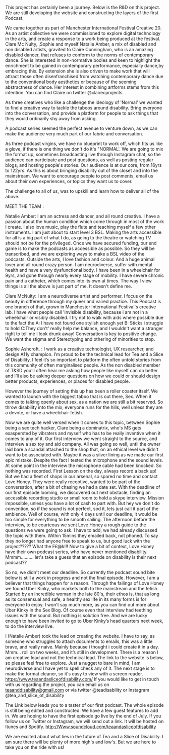


This project has certainly been a journey. Below is the R&D on this project. We are still developing the website and constructing the layers of the first Podcast.

We came together as part of Manchester International Festival Creative 20. As an artist collective we were commissioned to explore digital technology in the arts, and create a response to a work being produced at the festival.
Clare Mc Nulty, ,Sophie and myself Natalie Amber, a mix of disabled and non disabled artists, gravited to Claire Cunningham, who is an amazing disabled dancer, that refuses to conform to the norms of contemporary dance. She is interested in non-normative bodies and keen to highlight the enrichment to be gained in contemporary performance, especially dance,by embracing this. By extension she is also driven to make work that will attract those often disenfranchised from watching contemporary dance due to the conventional body aesthetics or because of the seeming abstractness of dance. Her interest in combining artforms stems from this intention. You can find Claire on twitter @clairecprojects.

As three creatives who like a challenge the ideology of 'Normal' we wanted to find a creative way to tackle the taboos around disability. Bring everyone into the conversation, and provide a platform for people to ask things that they would ordinarily shy away from asking.

A podcast series seemed the perfect avenue to venture down, as we can make the audience very much part of our fabric and conversation.

As three podcast virgins, we have no blueprint to work off, which fits us like a glove, if there is one thing we don't do it's "NORMAL'. We are going to mix the format up, sometimes broadcasting live through Instagram chat, so the audience can participate and post questions, as well as posting regular blogs, and hosting people's stories.
Our audience is at our core, from 16yrs to 122yrs. As this is about bringing disability out of the closet and into the mainstream. We want to encourage people to post comments, email us about their own experiences, or topics they want us to cover.

The challenge to all of us, was to upskill and learn how to deliver all of the above. 









MEET THE TEAM :




Natalie Amber: 
I am an actress and dancer, and all round creative. I have a passion about the human condition which come through in most of the work I create. I also love music, play the flute and teaching myself a few other instruments. I am just about to start level 3 BSL. Making the arts accessible for all  is a big part of what I do, as going to the theatre or watching TV  should not be for the privileged. Once we have secured funding, our end game is to make the podcasts as accessible as possible. So they will be transcribed, and we are exploring ways to make a BSL video of the podcasts.
Outside the arts, I love fashion and colour. And a huge animal lover and all round crazy person. I am neurodiverse, suffer with mental health and have a very dysfunctional body. I have been in a wheelchair for 9yrs, and gone through nearly every stage of mobility. I have severe chronic pain and a catheter, which comes into its own at times. The way I view things is all the above is just part of me. It doesn't define me.

Clare McNulty: 
I am a neurodiverse artist and performer. I focus on the beauty in difference through my queer and vaired practice. This Podcast is one branch of that, grown in Manchester International Festival's creative lab.
I have what people call 'Invisible disability, because i am not in a wheelchair or visibly disabled. I try not to walk with aids where possible due to the fact the A: I have not found one stylish enough yet
B: Sticks i struggle to hold
C:They don't' really help me balance, and I wouldn't want a stranger right to tell me I look drunk away!
Conversation is key to positive change. We want the stigma and Stereotyping and othering of minorities to stop.

Sophie Ashcroft. : 
I work as a creative technologist, UX researcher, and design A11y champion. I’m proud to be the technical lead for Tea and a Slice of Disability, I feel it’s so important to platform the often untold stories from this community of often marginalised people.
As the non disabled member of T&SD you’ll often hear me asking how people like myself can do better and I’ll also be asking deeper questions on how we could or should design better products, experiences, or places for disabled people.



However the journey of setting this up has been a roller coaster itself. We wanted to launch with the biggest taboo that is out there, Sex. When it comes to talking openly about sex, as a nation we are still a bit reserved. So throw disability into the mix, everyone runs for the hills, well unless they are a devote, or have a wheelchair fetish.

Now we are quite well versed when it comes to this topic, between Sophie being a sex tech hacker, Clare being a dominatrix, who's MS gets exaspersted by vibraters and myself who has to be really inventive when it comes to any of it.
Our first interview we went straight to the source, and interview a sex toy and aid company. All was going so well, until the owner laid bare a scandal attached to the shop that, on an ethical level we didn't want to be associated with. Maybe it was a silver lining as we made our first epic mistake. Despite the fact I tested the microphone and the sound levels. At some point in the interview the microphone cable had been knocked. So nothing was recorded. First Lesson on the day, always record a back up!
But we had a fleet of shops in our arsenal, so spared no time and contact Love Honey. They were really receptive, wanted to be part of the conversation, after a bit of chasing we had a date set. With the deadline of our first episode looming, we discovered out next obstacle, finding an accessible recording studio or small room to hold a skype interview. Mission impossible, unless you have a lot of cash to part with. But hey we don't do convention, so if the sound is not perfect, sod it, lets just call it part of the ambience.
Well of course, with only 4 days until our deadline, it would be too simple for everything to be smooth sailing. The afternoon before the interview, to be courteous we sent Love Honey a rough guide to the questions we were going to ask. I have to add, we had already discussed the topic with them. Within 15mins they emailed back, not phoned. To say they no longer had anyone free to speak to us, but good luck with the project????? What the F£@k!!! Now to give a bit of context, Love Honey have their own podcast series, who have never mentioned disability. Mmmm.......... let's take a guess that an episode on disability is their next podcast??

So no, we didn't meet our deadline. So currently the podcast sound bite below is still a work in progress and not the final episode.
However, I am a believer that things happen for a reason. Through the failings of Love Honey we found Uber Kinky, who markets both to the mainstream and the fetish. Started by an incredible woman in the late 80's, their ethos is, that as long as its consensual and safe, a healthy sex life in its many forms is for everyone to enjoy. I won't say much more, as you can find out more about Uber Kinky in the Sex Blog. Of course even that interview had teething issues with the sound. But nothing is solution free. And we are lucky enough to have been invited to go to Uber Kinky’s head quarters next week, to do the interview live. 

I (Natalie Amber) took the lead on creating the website. I have to say, as someone who struggles to attach documents to emails, this was a little brave, and really naive. Mainly because i thought i could create it in a day. Mmm… roll on two weeks, and it’s still in development. There is a reason I am creative lead and not the technical lead. The link to the website is below, so please feel free to explore. Just a nugget to bare in mind, I am neurodiverse and  I have yet to spell check any of it. The next stage is to make the format cleaner, so it's easy to view with a screen reader. 
https://www.teaandasliceofdisability.com/
If you would like to get in touch with us regarding the project, you can email us on teaanddisability@gmail.com  or via twitter @teadisability or Instagram @tea_and_slice_of_disability 


The Link below leads you to a taster of our first podcast. The whole episode is still being edited and constructed. We have a few guest features to add in. We are hoping to have the first episode go live by the end of July. If you follow us on Twitter or Instagram, we will send out a link. It will be hosted on  Itunes and Spotify.   http://Www.soundcloud.com/teaandasliceofdisability 

We are excited about what lies in the future of Tea and a Slice of Disability. I am sure there will be plenty of more high's and low's. But we are here to take you on the ride with us!






